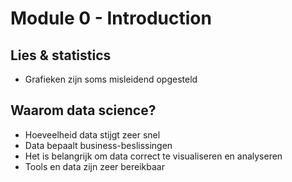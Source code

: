 # Module 0 - Introduction

## Lies & statistics
- Grafieken zijn soms misleidend opgesteld

## Waarom data science?
- Hoeveelheid data stijgt zeer snel
- Data bepaalt business-beslissingen
- Het is belangrijk om data correct te visualiseren en analyseren
- Tools en data zijn zeer bereikbaar